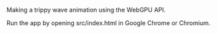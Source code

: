 Making a trippy wave animation using the WebGPU API.

Run the app by opening src/index.html in Google Chrome or Chromium.
